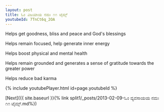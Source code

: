 ```yaml
---
layout: post
title: ಓಂ ವಿಜಯಾಯ ನಮಃ ೧೧ ಟೈಮ್ಸ್
youtubeId: 7TnCt6q_2OA
---
```

 
 
Helps get goodness, bliss and peace and God's blessings
 
Helps remain focused, help generate inner energy 
 
Helps boost physical and mental health 
 
Helps remain grounded and generates a sense of gratitude towards the greater power 
 
Helps reduce bad karma
 
 
 
 


{% include youtubePlayer.html id=page.youtubeId %}
 
[Next]({{ site.baseurl }}{% link  split1/_posts/2013-02-09-ಓಂ ವ್ಯವಸಾಯಯ ನಮಃ ೧೧ ಟೈಮ್ಸ್.md%})
 
